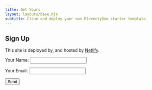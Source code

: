 ```yaml
---
title: Get Yours
layout: layouts/base.njk
subtitle: Clone and deploy your own EleventyOne starter template.
---
```


## Sign Up

This site is deployed by, and hosted by [Netlify](https://www.netlify.com).

<form name="amazing-occurrences-mailchimp" method="POST" data-netlify="true" action="/thanks" netlify-honeypot="bot-field" data-netlify-recaptcha="true">
  <p>
    <label>Your Name: <input type="text" name="name" /></label>   
  </p>
  <p>
    <label>Your Email: <input type="email" name="email" /></label>
  </p>
  <p>
    <button type="submit">Send</button>
  </p>
</form>